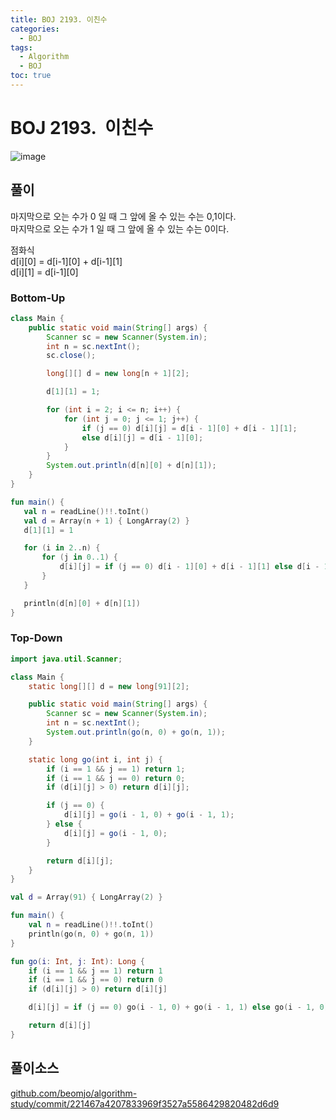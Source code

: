 ```yaml
---
title: BOJ 2193. 이친수
categories:
  - BOJ
tags:
  - Algorithm
  - BOJ
toc: true
---
```


# **BOJ 2193.  이친수**
![image](https://user-images.githubusercontent.com/39984656/134814808-0d28d75a-fbe5-4a95-8439-d4e5e41cf9fa.png)


## **풀이**
마지막으로 오는 수가 0 일 때 그 앞에 올 수 있는 수는 0,1이다.  
마지막으로 오는 수가 1 일 때 그 앞에 올 수 있는 수는 0이다.  
  
점화식  
d[i][0] = d[i-1][0] + d[i-1][1]   
d[i][1] = d[i-1][0]  
  
### **Bottom-Up**
```java
class Main {
    public static void main(String[] args) {
        Scanner sc = new Scanner(System.in);
        int n = sc.nextInt();
        sc.close();

        long[][] d = new long[n + 1][2];

        d[1][1] = 1;

        for (int i = 2; i <= n; i++) {
            for (int j = 0; j <= 1; j++) {
                if (j == 0) d[i][j] = d[i - 1][0] + d[i - 1][1];
                else d[i][j] = d[i - 1][0];
            }
        }
        System.out.println(d[n][0] + d[n][1]);
    }
}
```

```kotlin
fun main() {
   val n = readLine()!!.toInt()
   val d = Array(n + 1) { LongArray(2) }
   d[1][1] = 1

   for (i in 2..n) {
       for (j in 0..1) {
           d[i][j] = if (j == 0) d[i - 1][0] + d[i - 1][1] else d[i - 1][0]
       }
   }

   println(d[n][0] + d[n][1])
}
```

### **Top-Down**
```java
import java.util.Scanner;

class Main {
    static long[][] d = new long[91][2];

    public static void main(String[] args) {
        Scanner sc = new Scanner(System.in);
        int n = sc.nextInt();
        System.out.println(go(n, 0) + go(n, 1));
    }

    static long go(int i, int j) {
        if (i == 1 && j == 1) return 1;
        if (i == 1 && j == 0) return 0;
        if (d[i][j] > 0) return d[i][j];

        if (j == 0) {
            d[i][j] = go(i - 1, 0) + go(i - 1, 1);
        } else {
            d[i][j] = go(i - 1, 0);
        }

        return d[i][j];
    }
}
```

```kotlin
val d = Array(91) { LongArray(2) }

fun main() {
    val n = readLine()!!.toInt()
    println(go(n, 0) + go(n, 1))
}

fun go(i: Int, j: Int): Long {
    if (i == 1 && j == 1) return 1
    if (i == 1 && j == 0) return 0
    if (d[i][j] > 0) return d[i][j]

    d[i][j] = if (j == 0) go(i - 1, 0) + go(i - 1, 1) else go(i - 1, 0)

    return d[i][j]
}

```

## 풀이소스
[github.com/beomjo/algorithm-study/commit/221467a4207833969f3527a5586429820482d6d9](https://github.com/beomjo/algorithm-study/commit/221467a4207833969f3527a5586429820482d6d9)